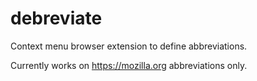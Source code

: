 # debreviate
Context menu browser extension to define abbreviations.

Currently works on https://mozilla.org abbreviations only.
